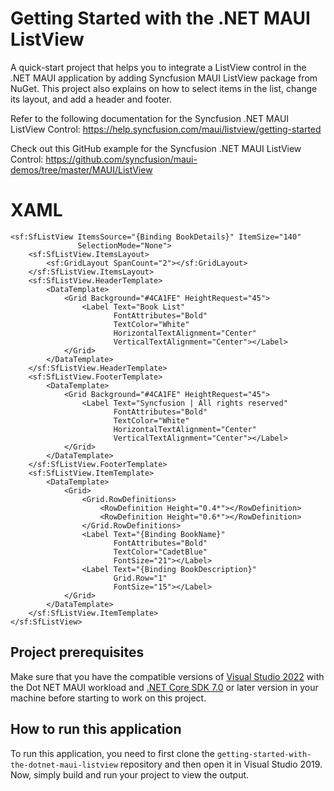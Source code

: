 # Getting Started with the .NET MAUI ListView 
A quick-start project that helps you to integrate a ListView control in the .NET MAUI application by adding Syncfusion MAUI ListView package from NuGet. This project also explains on how to select items in the list, change its layout, and add a header and footer.

Refer to the following documentation for the Syncfusion .NET MAUI ListView Control: 
https://help.syncfusion.com/maui/listview/getting-started

Check out this GitHub example for the Syncfusion .NET MAUI ListView Control: 
https://github.com/syncfusion/maui-demos/tree/master/MAUI/ListView

# XAML

    <sf:SfListView ItemsSource="{Binding BookDetails}" ItemSize="140"
                   SelectionMode="None">
        <sf:SfListView.ItemsLayout>
            <sf:GridLayout SpanCount="2"></sf:GridLayout>
        </sf:SfListView.ItemsLayout>
        <sf:SfListView.HeaderTemplate>
            <DataTemplate>
                <Grid Background="#4CA1FE" HeightRequest="45">
                    <Label Text="Book List"
                           FontAttributes="Bold"
                           TextColor="White"
                           HorizontalTextAlignment="Center"
                           VerticalTextAlignment="Center"></Label>
                </Grid>
            </DataTemplate>
        </sf:SfListView.HeaderTemplate>
        <sf:SfListView.FooterTemplate>
            <DataTemplate>
                <Grid Background="#4CA1FE" HeightRequest="45">
                    <Label Text="Syncfusion | All rights reserved"
                           FontAttributes="Bold"
                           TextColor="White"
                           HorizontalTextAlignment="Center"
                           VerticalTextAlignment="Center"></Label>
                </Grid>
            </DataTemplate>
        </sf:SfListView.FooterTemplate>
        <sf:SfListView.ItemTemplate>
            <DataTemplate>
                <Grid>
                    <Grid.RowDefinitions>
                        <RowDefinition Height="0.4*"></RowDefinition>
                        <RowDefinition Height="0.6*"></RowDefinition>
                    </Grid.RowDefinitions>
                    <Label Text="{Binding BookName}"
                           FontAttributes="Bold"
                           TextColor="CadetBlue"
                           FontSize="21"></Label>
                    <Label Text="{Binding BookDescription}"
                           Grid.Row="1"
                           FontSize="15"></Label>
                </Grid>
            </DataTemplate>
        </sf:SfListView.ItemTemplate>
    </sf:SfListView>

## Project prerequisites
Make sure that you have the compatible versions of [Visual Studio 2022](https://visualstudio.microsoft.com/downloads/ ) with the Dot NET MAUI workload and [.NET Core SDK 7.0](https://dotnet.microsoft.com/en-us/download/dotnet/7.0) or later version in your machine before starting to work on this project.

## How to run this application
To run this application, you need to first clone the `getting-started-with-the-dotnet-maui-listview` repository and then open it in Visual Studio 2019. Now, simply build and run your project to view the output.